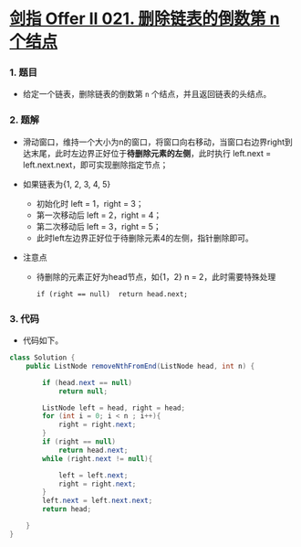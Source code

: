 # [剑指 Offer II 021. 删除链表的倒数第 n 个结点](https://leetcode.cn/problems/SLwz0R/)

### 1. 题目

- 给定一个链表，删除链表的倒数第 `n` 个结点，并且返回链表的头结点。



### 2. 题解

- 滑动窗口，维持一个大小为n的窗口，将窗口向右移动，当窗口右边界right到达末尾，此时左边界正好位于**待删除元素的左侧**，此时执行 left.next = left.next.next，即可实现删除指定节点；

- 如果链表为{1, 2, 3, 4, 5}

  - 初始化时 left = 1，right = 3；
  - 第一次移动后 left = 2，right = 4；
  - 第二次移动后 left = 3，right = 5；
  - 此时left左边界正好位于待删除元素4的左侧，指针删除即可。

- 注意点

  - 待删除的元素正好为head节点，如{1，2} n = 2，此时需要特殊处理

    `if (right == null)  return head.next;`




### 3. 代码

- 代码如下。

```java
class Solution {
    public ListNode removeNthFromEnd(ListNode head, int n) {

        if (head.next == null)
            return null;

        ListNode left = head, right = head;
        for (int i = 0; i < n ; i++){
            right = right.next;
        }
        if (right == null)
            return head.next;
        while (right.next != null){

            left = left.next;
            right = right.next;
        }
        left.next = left.next.next;
        return head;

    }
}
```

